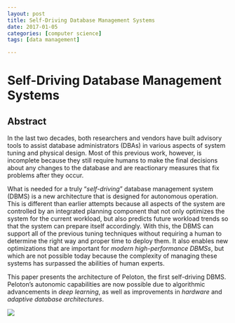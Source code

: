 ```yaml
---
layout: post
title: Self-Driving Database Management Systems
date: 2017-01-05
categories: [computer science]
tags: [data management]

---
```


Self-Driving Database Management Systems
===

## Abstract 
In the last two decades, both researchers and vendors have built advisory tools to assist database administrators (DBAs) in various aspects of system tuning and physical design. Most of this previous work, however, is incomplete because they still require humans to make the final decisions about any changes to the database and are reactionary measures that fix problems after they occur.What is needed for a truly “*self-driving*” database management system (DBMS) is a new architecture that is designed for autonomous operation. This is different than earlier attempts because all aspects of the system are controlled by an integrated planning component that not only optimizes the system for the current workload, but also predicts future workload trends so that the system can prepare itself accordingly. With this, the DBMS can support all of the previous tuning techniques without requiring a human to determine the right way and proper time to deploy them. It also enables new optimizations that are important for *modern high-performance DBMSs*, but which are not possible today because the complexity of managing these systems has surpassed the abilities of human experts.
This paper presents the architecture of Peloton, the first self-driving DBMS. Peloton’s autonomic capabilities are now possible due to algorithmic advancements in *deep learning*, as well as improvements in *hardware* and *adaptive database architectures*.

[![](http://sungsoo.github.com/images/self-driving-actions.png)](http://sungsoo.github.com/images/self-driving-actions.png)